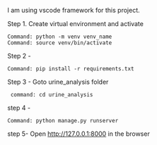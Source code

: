 I am using vscode framework for this project.

Step 1. Create virtual environment and activate

	Command: python -m venv venv_name 
 	Command: source venv/bin/activate
 

Step 2 - 
	
 	Command: pip install -r requirements.txt

Step 3 - Goto urine_analysis folder 

	 command: cd urine_analysis

step 4 - 

	Command: python manage.py runserver
 step 5- 
        Open http://127.0.0.1:8000 in the browser
